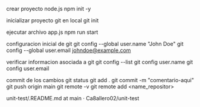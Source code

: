 crear proyecto node.js
npm init -y

inicializar proyecto git en local
git init

ejecutar archivo app.js
npm run start

configuracion inicial de git
git config --global user.name "John Doe" git config --global user.email johndoe@example.com

verificar informacion asociada a git
git config --list git config user.name git config user.email

commit de los cambios
git status git add . git commit -m "comentario-aqui" git push origin main git remote -v git remote add <name_repositor>

unit-test/.README.md at main · Ca8allero02/unit-test